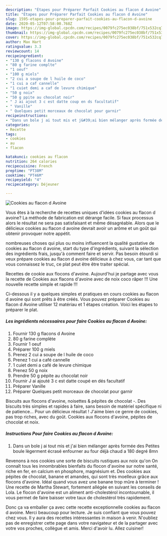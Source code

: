 ```yaml
---
description: "Étapes pour Préparer Parfait Cookies au flacon d Avoine"
title: "Étapes pour Préparer Parfait Cookies au flacon d Avoine"
slug: 1595-etapes-pour-preparer-parfait-cookies-au-flacon-d-avoine
date: 2020-05-12T07:58:00.768Z
image: https://img-global.cpcdn.com/recipes/0079fc275ec038bf/751x532cq70/cookies-au-flacon-d-avoine-photo-principale-de-la-recette.jpg
thumbnail: https://img-global.cpcdn.com/recipes/0079fc275ec038bf/751x532cq70/cookies-au-flacon-d-avoine-photo-principale-de-la-recette.jpg
cover: https://img-global.cpcdn.com/recipes/0079fc275ec038bf/751x532cq70/cookies-au-flacon-d-avoine-photo-principale-de-la-recette.jpg
author: Max Hart
ratingvalue: 3.3
reviewcount: 14
recipeingredient:
- "130 g flacons d Avoine"
- "80 g farine complte"
- "1 oeuf"
- "100 g miels"
- "2 cui a soupe de l huile de coco"
- "1 cui a caf cannelle"
- "1 cuiet demi a caf de levure chimique"
- "50 g noix"
- "50 g ppite au chocolat noir"
- " J ai ajout 3 c est datte coup en ds facultatif"
- " Vanille"
- " Quelques petit morceaux de chocolat pour garnir"
recipeinstructions:
- "Dans un bole j ai tout mis et j&#39;ai bien mélanger après formée des Petites boule lègerment écrasé enfourner au four déjà chaud a 180 degré 8mn"
categories:
- Recette
tags:
- cookies
- au
- flacon

katakunci: cookies au flacon 
nutrition: 264 calories
recipecuisine: French
preptime: "PT38M"
cooktime: "PT46M"
recipeyield: "4"
recipecategory: Déjeuner

---
```



![Cookies au flacon d Avoine](https://img-global.cpcdn.com/recipes/0079fc275ec038bf/751x532cq70/cookies-au-flacon-d-avoine-photo-principale-de-la-recette.jpg)

Vous êtes à la recherche de recettes uniques d'idées cookies au flacon d avoine? La méthode de fabrication est dérange facile. Si faux processus alors le résultat ne sera pas satisfaisant et même désagréable. Alors que le délicieux cookies au flacon d avoine devrait avoir un arôme et un goût qui obtenir provoquer notre appétit.

nombreuses choses qui plus ou moins influencent la qualité gustative de cookies au flacon d avoine, start du type d'ingrédients, suivant la sélection des ingrédients frais, jusqu'à comment faire et servir. Pas besoin étourdi si veux prépare cookies au flacon d avoine délicieux à chez vous, car tant que vous connaissez le truc, ce plat peut être être traiter spécial.

Recettes de cookie aux flocons d&#39;avoine. Aujourd&#39;hui je partage avec vous la recette de Cookies aux flacons d&#39;avoine avec de noix coco râper !!! Une nouvelle recette simple et rapide !!!


Ci-dessous il y a quelques simples et pratiques en cours cookies au flacon d avoine qui sont prêts à être créés. Vous pouvez préparer Cookies au flacon d Avoine utiliser 12 matériau et 1 étapes création. Voici les étapes to préparer le plat.

<!--inarticleads1-->

##### Les ingrédients nécessaires pour faire Cookies au flacon d Avoine:

1. Fournir 130 g flacons d Avoine
1.  80 g farine complète
1. Fournir 1 oeuf
1. Préparer 100 g miels
1. Prenez 2 cui a soupe de l huile de coco
1. Prenez 1 cui a café cannelle
1.  1 cuiet demi a café de levure chimique
1. Prenez 50 g noix
1. Prendre 50 g pépite au chocolat noir
1. Fournir  J ai ajouté 3 c est datte coupé en dés facultatif
1. Préparer  Vanille
1. Préparer  Quelques petit morceaux de chocolat pour garnir


Biscuits aux flocons d&#39;avoine, noisettes &amp; pépites de chocolat -. Des biscuits très simples et rapides à faire, sans besoin de matériel spécifique ni de patience… Pour un délicieux résultat ! J&#39;aime bien ce genre de cookies, pas trop riches, avec du goût. Cookies aux flocons d&#39;avoine, pépites de chocolat et noix. 

<!--inarticleads2-->

##### Instructions Pour faire Cookies au flacon d Avoine:

1. Dans un bole j ai tout mis et j&#39;ai bien mélanger après formée des Petites boule lègerment écrasé enfourner au four déjà chaud a 180 degré 8mn


Revenons à nos cookies une sorte de biscuits rustiques aux noix qu&#39;on On connaît tous les innombrables bienfaits du flocon d&#39;avoine sur notre santé, riche en fer, en calcium en phosphore, magnésium et. Des cookies aux pépites de chocolat, banane et amandes, qui sont très moelleux grâce aux flocons d&#39;avoine. Idéal quand vous avez une banane trop mûre à terminer ! Une recette de Martha Stewart, fortement allégée en suivant les conseils de Lola. Le flocon d&#39;avoine est un aliment anti-cholestérol incontournable, il vous permet de faire baisser votre taux de cholestérol très rapidement. 


Donc ça va emballer ça avec cette recette exceptionnelle cookies au flacon d avoine. Merci beaucoup pour lecture. Je suis confiant que vous pouvez chez vous. Il y aura des recettes  intéressantes in maison à venir. N'oubliez pas de enregistrer cette page dans votre navigateur et de la partager avec votre vos proches, collègue et amis. Merci d'avoir lu. Allez cuisiner!

